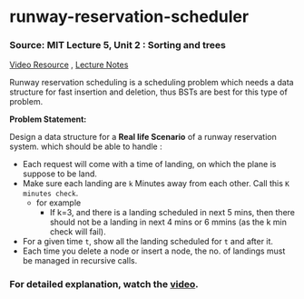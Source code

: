 # runway-reservation-scheduler

### Source: MIT Lecture 5, Unit 2 : Sorting and trees 
[Video Resource](https://www.youtube.com/watch?v=9Jry5-82I68) ,
[Lecture Notes](https://ocw.mit.edu/courses/electrical-engineering-and-computer-science/6-006-introduction-to-algorithms-fall-2011/lecture-notes/)

Runway reservation scheduling is a scheduling problem which needs a data structure for fast insertion and deletion, thus
 BSTs are best for this type of problem.

**Problem Statement:**

Design a data structure for a **Real life Scenario** of a runway reservation system.
which should be able to handle :

* Each request will come with a time of landing, on which the plane is suppose to be land.
* Make sure each landing are `k` Minutes away from each other. Call this `K minutes check`.
    * for example 
        * If k=3, and there is a landing scheduled in next 5 mins, then there should not be a landing in next 4 mins or 6 mmins (as the k min check will fail).
* For a given time `t`, show all the landing scheduled for `t` and after it.
* Each time you delete a node or insert a node, the no. of landings must be managed in recursive calls.

### For detailed explanation, watch the [video](https://www.youtube.com/watch?v=9Jry5-82I68).

